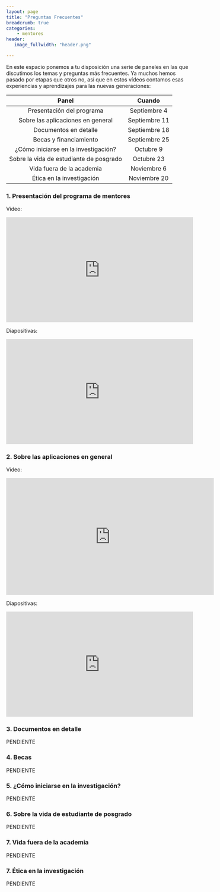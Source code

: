 ```yaml
---
layout: page
title: "Preguntas Frecuentes"
breadcrumb: true
categories:
    - mentores
header:
   image_fullwidth: "header.png"

---
```


En este espacio ponemos a tu disposición una serie de paneles en las que discutimos los temas y preguntas más frecuentes. Ya muchos hemos pasado por etapas que otros no, así que en estos vídeos contamos esas experiencias y aprendizajes para las nuevas generaciones:

|                  Panel                  |     Cuando    |
|:---------------------------------------:|:-------------:|
| Presentación del programa               | Septiembre 4  |
| Sobre las aplicaciones en general       | Septiembre 11 |
| Documentos en detalle                   | Septiembre 18 |
| Becas y financiamiento                  | Septiembre 25 |
| ¿Cómo iniciarse en la investigación?    | Octubre 9     |
| Sobre la vida de estudiante de posgrado | Octubre 23    |
| Vida fuera de la academia               | Noviembre 6   |
| Ética en la investigación               | Noviembre 20  |

### 1. Presentación del programa de mentores

Video:

<div style="left: 0; width: 100%; height: 0; position: relative; padding-bottom: 56.1972%;">
<iframe src="https://www.youtube.com/embed/9_ioOEwoKUc" frameborder="0" allow="accelerometer; autoplay; encrypted-media; gyroscope; picture-in-picture" style="border: 0; top: 0; left: 0; width: 100%; height: 100%; position: absolute;"  allowfullscreen></iframe>
</div>

Diapositivas:

<div style="left: 0; width: 100%; height: 0; position: relative; padding-bottom: 56.1972%;"><iframe src="https://speakerdeck.com/player/84e9a177d67948a0a7c908282cc60f76" style="border: 0; top: 0; left: 0; width: 100%; height: 100%; position: absolute;" allowfullscreen scrolling="no" allow="encrypted-media"></iframe></div>

### 2. Sobre las aplicaciones en general

Video:

<iframe width="560" height="315" src="https://www.youtube.com/embed/PEumYXDWgb8" frameborder="0" allow="accelerometer; autoplay; encrypted-media; gyroscope; picture-in-picture" allowfullscreen></iframe>

Diapositivas:

<div style="left: 0; width: 100%; height: 0; position: relative; padding-bottom: 56.1972%;"><iframe src="https://speakerdeck.com/player/b76266d5e03b48f2985eec3fc515c481" style="border: 0; top: 0; left: 0; width: 100%; height: 100%; position: absolute;" allowfullscreen scrolling="no" allow="encrypted-media"></iframe></div>

### 3. Documentos en detalle

PENDIENTE

### 4. Becas

PENDIENTE

### 5. ¿Cómo iniciarse en la investigación?

PENDIENTE

### 6. Sobre la vida de estudiante de posgrado

PENDIENTE

### 7. Vida fuera de la academia 

PENDIENTE

### 7. Ética en la investigación

PENDIENTE